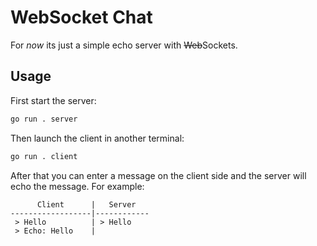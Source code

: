 # WebSocket Chat

For _now_ its just a simple echo server with ~~Web~~Sockets.

## Usage

First start the server:

```sh
go run . server
```

Then launch the client in another terminal:

```sh
go run . client
```

After that you can enter a message on the client side and the server will echo the message. For example:

```
      Client      |   Server
------------------|------------
 > Hello          | > Hello
 > Echo: Hello    |
```
